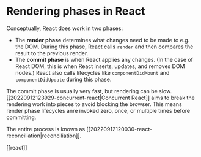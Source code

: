 # Rendering phases in React

Conceptually, React does work in two phases:

- The **render phase** determines what changes need to be made to e.g. the DOM. During this phase, React calls `render` and then compares the result to the previous render.
- The **commit phase** is when React applies any changes. (In the case of React DOM, this is when React inserts, updates, and removes DOM nodes.) React also calls lifecycles like `componentDidMount` and `componentDidUpdate` during this phase.

The commit phase is usually very fast, but rendering can be slow. [[20220912123929-concurrent-react|Concurrent React]] aims to break the rendering work into pieces to avoid blocking the browser. This means render phase lifecycles anre invoked zero, once, or multiple times before committing.

The entire process is known as [[20220912120030-react-reconciliation|reconciliation]].

[[react]]